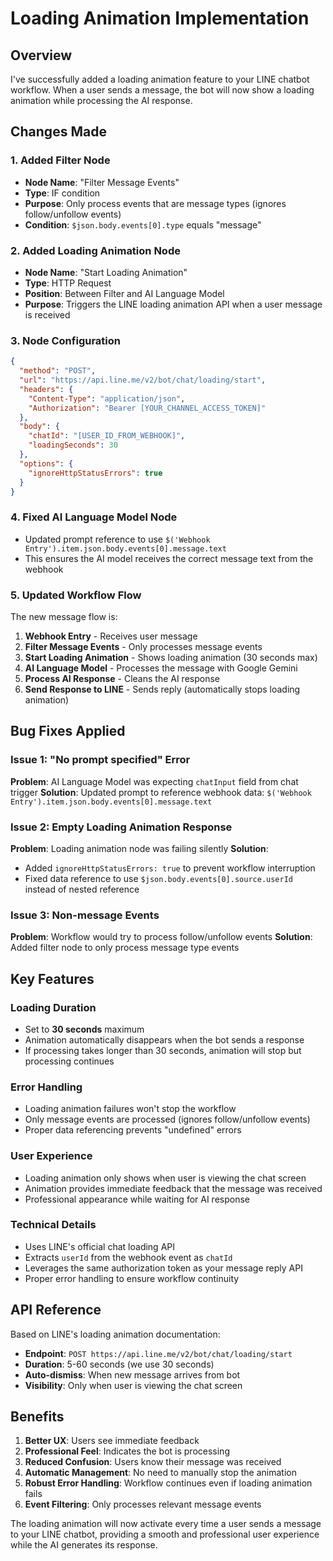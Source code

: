 # Loading Animation Implementation

## Overview
I've successfully added a loading animation feature to your LINE chatbot workflow. When a user sends a message, the bot will now show a loading animation while processing the AI response.

## Changes Made

### 1. Added Filter Node
- **Node Name**: "Filter Message Events"
- **Type**: IF condition
- **Purpose**: Only process events that are message types (ignores follow/unfollow events)
- **Condition**: `$json.body.events[0].type` equals "message"

### 2. Added Loading Animation Node
- **Node Name**: "Start Loading Animation"
- **Type**: HTTP Request
- **Position**: Between Filter and AI Language Model
- **Purpose**: Triggers the LINE loading animation API when a user message is received

### 3. Node Configuration
```json
{
  "method": "POST",
  "url": "https://api.line.me/v2/bot/chat/loading/start",
  "headers": {
    "Content-Type": "application/json",
    "Authorization": "Bearer [YOUR_CHANNEL_ACCESS_TOKEN]"
  },
  "body": {
    "chatId": "[USER_ID_FROM_WEBHOOK]",
    "loadingSeconds": 30
  },
  "options": {
    "ignoreHttpStatusErrors": true
  }
}
```

### 4. Fixed AI Language Model Node
- Updated prompt reference to use `$('Webhook Entry').item.json.body.events[0].message.text`
- This ensures the AI model receives the correct message text from the webhook

### 5. Updated Workflow Flow
The new message flow is:
1. **Webhook Entry** - Receives user message
2. **Filter Message Events** - Only processes message events
3. **Start Loading Animation** - Shows loading animation (30 seconds max)
4. **AI Language Model** - Processes the message with Google Gemini
5. **Process AI Response** - Cleans the AI response
6. **Send Response to LINE** - Sends reply (automatically stops loading animation)

## Bug Fixes Applied

### Issue 1: "No prompt specified" Error
**Problem**: AI Language Model was expecting `chatInput` field from chat trigger
**Solution**: Updated prompt to reference webhook data: `$('Webhook Entry').item.json.body.events[0].message.text`

### Issue 2: Empty Loading Animation Response
**Problem**: Loading animation node was failing silently
**Solution**: 
- Added `ignoreHttpStatusErrors: true` to prevent workflow interruption
- Fixed data reference to use `$json.body.events[0].source.userId` instead of nested reference

### Issue 3: Non-message Events
**Problem**: Workflow would try to process follow/unfollow events
**Solution**: Added filter node to only process message type events

## Key Features

### Loading Duration
- Set to **30 seconds** maximum
- Animation automatically disappears when the bot sends a response
- If processing takes longer than 30 seconds, animation will stop but processing continues

### Error Handling
- Loading animation failures won't stop the workflow
- Only message events are processed (ignores follow/unfollow events)
- Proper data referencing prevents "undefined" errors

### User Experience
- Loading animation only shows when user is viewing the chat screen
- Animation provides immediate feedback that the message was received
- Professional appearance while waiting for AI response

### Technical Details
- Uses LINE's official chat loading API
- Extracts `userId` from the webhook event as `chatId`
- Leverages the same authorization token as your message reply API
- Proper error handling to ensure workflow continuity

## API Reference
Based on LINE's loading animation documentation:
- **Endpoint**: `POST https://api.line.me/v2/bot/chat/loading/start`
- **Duration**: 5-60 seconds (we use 30 seconds)
- **Auto-dismiss**: When new message arrives from bot
- **Visibility**: Only when user is viewing the chat screen

## Benefits
1. **Better UX**: Users see immediate feedback
2. **Professional Feel**: Indicates the bot is processing
3. **Reduced Confusion**: Users know their message was received
4. **Automatic Management**: No need to manually stop the animation
5. **Robust Error Handling**: Workflow continues even if loading animation fails
6. **Event Filtering**: Only processes relevant message events

The loading animation will now activate every time a user sends a message to your LINE chatbot, providing a smooth and professional user experience while the AI generates its response.
